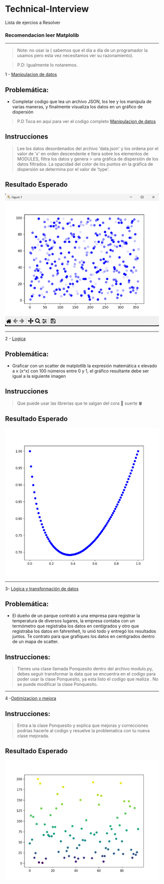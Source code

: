 # Technical-Interview
Lista de ejercios a Resolver 
### Recomendacion leer Matplolib
-----
> Note: no usar ia ( sabemos que el dia a dia de un programador la usamos pero esta vez necesitamos ver su razonamiento).


> P.D: Igualmente lo notaremos. 

1 - [Manipulacion de datos](1_prueba.py)
## Problemática:
 * Completar codigo que lea un  archivo JSON, los lee y los manipula de varias maneras, y finalmente visualiza los datos en un gráfico de dispersión


> P.D Toca en aqui para ver el codigo completo [Manipulacion de datos](1_prueba.py)
## Instrucciones

> Lee los datos desordenados del archivo 'data.json' y los ordena por el valor de 'x' en orden descendente e Itera sobre los elementos de MODULES, filtra los datos y genera > una gráfica de dispersión de los datos filtrados. La opacidad del color de los puntos en la gráfica de dispersión se determina por el valor de 'type'.
>
## Resultado Esperado
![Texto alternativo](prueba1.png)

---
2 - [Logica]()
## Problemática:
 * Graficar con un scatter de matplotlib la expresión matemática x elevado a x (x^x) con 100 números entre 0 y 1, el gráfico resultante debe ser igual a la siguiente imagen
 
## Instrucciones 
> Que puede usar las librerias que te salgan del cora 💌 suerte 🍀
>

## Resultado Esperado

![Texto alternativo](Figure_1.png)


---
 3- [Lógica y transformación de datos](4_excercise.py)

## Problemática:
* El dueño de un parque contrató a una empresa para registrar la temperatura de diversos lugares, la empresa contaba con un termómetro que registraba los datos en centígrados y otro que registraba los datos en fahrenheit, lo unió todo y entregó los resultados juntos. Te contrato para que grafiques los datos en centigrados dentro de un mapa de scatter.

## Instrucciones: 
>Tienes una clase llamada Ponquesito dentro del archivo modulo.py, debes seguir transformar la data que se encuentra en el codigo para poder usar la clase Ponquesito, ya esta listo el codigo que realiza . No se puede modificar la clase Ponquesito.
---
4 -[Optimizacion y mejora](modulo.py)
 ## Instrucciones:
>Entra a la clase Ponquesito y explica que mejoras y correcciones podrias hacerle al codigo y resuelve la problematica con tu nueva clase mejorada.

## Resultado Esperado

![Texto alternativo](Result_Prueba_Tecnica.png)
